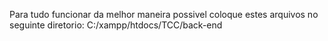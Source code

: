 Para tudo funcionar da melhor maneira possivel coloque estes arquivos no seguinte diretorio:
C:/xampp/htdocs/TCC/back-end
